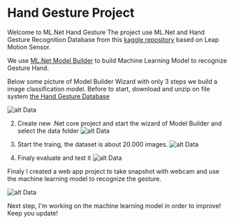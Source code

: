 
# Hand Gesture Project


Welcome to ML.Net Hand Gesture
The project use ML.Net and Hand Gesture Recognition Database from this [kaggle repository](https://www.kaggle.com/gti-upm/leapgestrecog)  based on Leap Motion Sensor.

We use [ML.Net Model Builder](https://dotnet.microsoft.com/apps/machinelearning-ai/ml-dotnet/model-builder) to build Machine Learning Model to recognize Gesture Hand.

Below some picture of Model Builder Wizard with only 3 steps we build a image classification model. Before to start, download and unzip on file system [the Hand Gesture Database](https://www.kaggle.com/benenharrington/hand-gesture-recognition-database-with-cnn/data)

![alt Data](https://github.com/mrcarbook/handgesture/blob/master/Model%20Training/data.PNG)

2) Create new .Net core project and start the wizard of Model Builder and select the data folder 
![alt Data](https://github.com/mrcarbook/handgesture/blob/master/Model%20Training/datapreview.PNG)

3) Start the traing, the dataset is about 20.000 images.
![alt Data](https://github.com/mrcarbook/handgesture/blob/master/Model%20Training/train.PNG)

4) Finaly evaluate and test it
![alt Data](https://github.com/mrcarbook/handgesture/blob/master/Model%20Training/evalute.PNG)

Finaly I created a web app project to take snapshot with webcam and use the machine learning model to recognize the gesture.

![alt Data](https://github.com/mrcarbook/handgesture/blob/master/Model%20Training/prediction.PNG)


Next step, I'm working on the machine learning model in order to improve! Keep you update!
